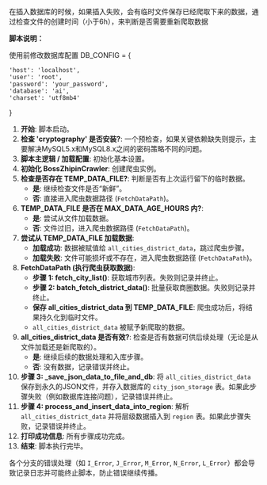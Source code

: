 在插入数据库的时候，如果插入失败，会有临时文件保存已经爬取下来的数据，通过检查文件的创建时间（小于6h），来判断是否需要重新爬取数据

**脚本说明：**

使用前修改数据库配置
DB_CONFIG = {

    'host': 'localhost',
    'user': 'root',
    'password': 'your_password',
    'database': 'ai',
    'charset': 'utf8mb4'

}

1.  **开始**: 脚本启动。
2.  **检查 'cryptography' 是否安装?**: 一个预检查，如果关键依赖缺失则提示，主要解决MySQL5.x和MySQL8.x之间的密码策略不同的问题。
3.  **脚本主逻辑 / 加载配置**: 初始化基本设置。
4.  **初始化 BossZhipinCrawler**: 创建爬虫实例。
5.  **检查是否存在 TEMP\_DATA\_FILE?**: 判断是否有上次运行留下的临时数据。
    *   **是**: 继续检查文件是否“新鲜”。
    *   **否**: 直接进入爬虫数据路径 (`FetchDataPath`)。
6.  **TEMP\_DATA\_FILE 是否在 MAX\_DATA\_AGE\_HOURS 内?**:
    *   **是**: 尝试从文件加载数据。
    *   **否**: 文件过旧，进入爬虫数据路径 (`FetchDataPath`)。
7.  **尝试从 TEMP\_DATA\_FILE 加载数据**:
    *   **加载成功**: 数据被赋值给 `all_cities_district_data`，跳过爬虫步骤。
    *   **加载失败**: 文件可能损坏或不存在，进入爬虫数据路径 (`FetchDataPath`)。
8.  **FetchDataPath (执行爬虫获取数据)**:
    *   **步骤 1: fetch\_city\_list()**: 获取城市列表。失败则记录并终止。
    *   **步骤 2: batch\_fetch\_district\_data()**: 批量获取商圈数据。失败则记录并终止。
    *   **保存 all\_cities\_district\_data 到 TEMP\_DATA\_FILE**: 爬虫成功后，将结果持久化到临时文件。
    *   `all_cities_district_data` 被赋予新爬取的数据。
9.  **all\_cities\_district\_data 是否有效?**: 检查是否有数据可供后续处理（无论是从文件加载还是新爬取的）。
    *   **是**: 继续后续的数据处理和入库步骤。
    *   **否**: 没有数据，记录错误并终止。
10. **步骤 3: \_save\_json\_data\_to\_file\_and\_db**: 将 `all_cities_district_data` 保存到永久的JSON文件，并存入数据库的 `city_json_storage` 表。如果此步骤失败（例如数据库连接问题），记录错误并终止。
11. **步骤 4: process\_and\_insert\_data\_into\_region**: 解析 `all_cities_district_data` 并将层级数据插入到 `region` 表。如果此步骤失败，记录错误并终止。
12. **打印成功信息**: 所有步骤成功完成。
13. **结束**: 脚本执行完毕。

各个分支的错误处理（如 `I_Error`, `J_Error`, `M_Error`, `N_Error`, `L_Error`）都会导致记录日志并可能终止脚本，防止错误继续传播。
